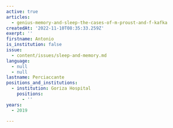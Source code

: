 ```yaml
---
active: true
articles:
  - genius-memory-and-sleep-the-cases-of-m-proust-and-f-kafka
createdAt: '2022-11-10T08:35:33.259Z'
exerpt: ''
firstname: Antonio
is_institution: false
issue:
  - content/issues/sleep-and-memory.md
language:
  - null
  - null
lastname: Perciaccante
positions_and_institutions:
  - institution: Goriza Hospital
    positions:
      - ''
years:
  - 2019

---
```


